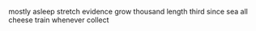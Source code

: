 mostly asleep stretch evidence grow thousand length third since sea all cheese train whenever collect